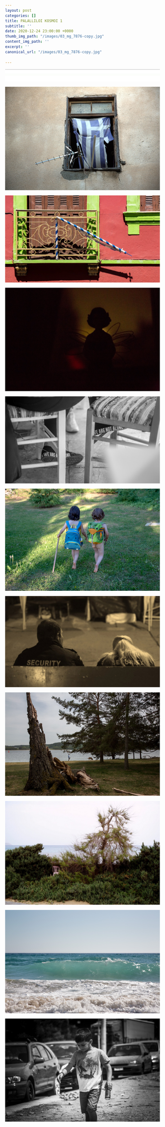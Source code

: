 ```yaml
---
layout: post
categories: []
title: PALALLILOI KOSMOI 1
subtitle: ''
date: 2020-12-24 23:00:00 +0000
thumb_img_path: "/images/03_mg_7876-copy.jpg"
content_img_path: ''
excerpt: ''
canonical_url: "/images/03_mg_7876-copy.jpg"

---
```

![](/images/bwok-2.jpg)

![](/images/01_mg_7573.jpg)

![](/images/02-131929648_681585886058037_1040773105836478074_n.jpg)

![](/images/03_mg_7876-copy.jpg)

![](/images/04-131902944_1107300193053781_3603208010813222575_n.jpg)

![](/images/05_mg_2873.jpg)

![](/images/06-131928750_730085474289301_2273806954289506505_n.jpg)

![](/images/07_mg_2658.jpg)

![](/images/08-131893977_208623750848161_392534892493619089_n.jpg)

![](/images/09_mg_4502.jpg)

![](/images/10-131933801_705965316775232_2998845457907328010_n.jpg)